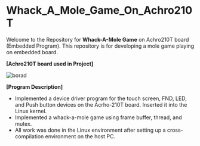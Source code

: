 # Whack_A_Mole_Game_On_Achro210T
 


Welcome to the Repository for **Whack-A-Mole Game** on Achro210T board (Embedded Program). This repository is for developing a mole game playing on embedded board. 

**[Achro210T board used in Project]**

![borad](https://user-images.githubusercontent.com/14557402/217771814-65ac2231-eef7-49a1-9fff-9b78373a6632.JPG)

**[Program Description]**     
* Implemented a device driver program for the touch screen, FND, LED, and Push button devices on the Acrho-210T board. Inserted it into the Linux kernel.  
* Implemented a whack-a-mole game using frame buffer, thread, and mutex. 
* All work was done in the Linux environment after setting up a cross-compilation environment on the host PC. 

